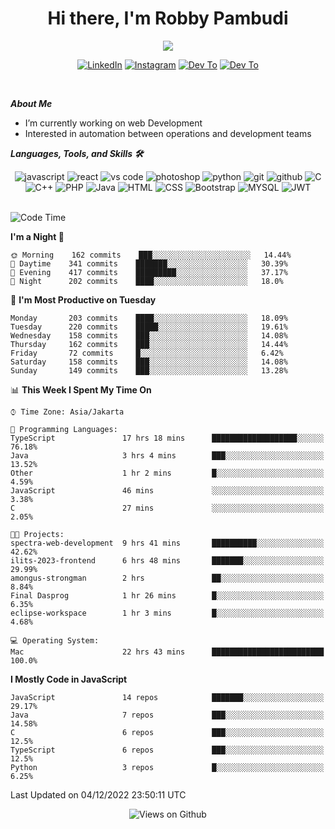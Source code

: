 <div align="center">
   <h1>Hi there, I'm Robby Pambudi </h1>

<img src="https://pronoun.cyou/x/y?subject=He&object=Him&height=20"> 
</div>

<p align='center'>
   <a href="https://www.linkedin.com/in/robbypambudi" target="_blank"><img src="https://img.shields.io/badge/LinkedIn-0077B5?style=for-the-badge&logo=linkedin&logoColor=white" alt="LinkedIn"></a>
   <a href="https://www.instagram.com/robbypambudi" target="_blank"><img src="https://img.shields.io/badge/Instagram-E4405F?style=for-the-badge&logo=instagram&logoColor=white" alt="Instagram"></a>
   <a href="https://dev.to/robbypambudi" target="_blank"><img src="https://img.shields.io/badge/dev.to-0A0A0A?style=for-the-badge&logo=dev.to&logoColor=white" alt="Dev To"></a>
   <a href="https://www.facebook.com/robbyulungpambudi" target="_blank"><img src="https://img.shields.io/badge/Facebook-1877F2?style=for-the-badge&logo=facebook&logoColor=white" alt="Dev To"></a>

</p> <p>
<br>
   
***About Me***
   
- I’m currently working on web Development
- Interested in automation between operations and development teams
 
   
***Languages, Tools, and Skills 🛠***

   <div align="center">
   <img src="https://img.shields.io/badge/JavaScript-F7DF1E?style=for-the-badge&logo=javascript&logoColor=black" alt="javascript" />
      <img src="https://img.shields.io/badge/React-61DAFB?style=for-the-badge&logo=react&logoColor=black" alt="react" />
      <img src="https://img.shields.io/badge/vs%20code-007ACC?style=for-the-badge&logo=visual%20studio%20code&logoColor=white" alt="vs code" />
      <img src="https://img.shields.io/badge/adobe%20photoshop-31A8FF?style=for-the-badge&logo=adobe%20photoshop&logoColor=white" alt="photoshop" />
      <img src="https://img.shields.io/badge/python-3776AB?style=for-the-badge&logo=python&logoColor=white" alt="python" />
      <img src="https://img.shields.io/badge/Git-F05032?style=for-the-badge&logo=git&logoColor=white" alt="git" />
      <img src="https://img.shields.io/badge/GitHub-100000?style=for-the-badge&logo=github&logoColor=white" alt="github" />
      <img src="https://img.shields.io/badge/c-%2300599C.svg?style=for-the-badge&logo=c&logoColor=white" alt="C" />
      <img src="https://img.shields.io/badge/c++-%2300599C.svg?style=for-the-badge&logo=c%2B%2B&logoColor=white" alt="C++" />   
      <img src="https://img.shields.io/badge/PHP-777BB4?style=for-the-badge&logo=php&logoColor=white" alt="PHP" />
      <img src="https://img.shields.io/badge/Java-ED8B00?style=for-the-badge&logo=java&logoColor=white" alt="Java"/>
      <img src="https://img.shields.io/badge/HTML5-E34F26?style=for-the-badge&logo=html5&logoColor=white" alt="HTML" />
      <img src="https://img.shields.io/badge/CSS-239120?&style=for-the-badge&logo=css3&logoColor=white" alt ="CSS" />
      <img src="https://img.shields.io/badge/Bootstrap-563D7C?style=for-the-badge&logo=bootstrap&logoColor=white" alt="Bootstrap" />
      <img src="https://img.shields.io/badge/MySQL-00000F?style=for-the-badge&logo=mysql&logoColor=white" alt="MYSQL" />
      <img src="https://img.shields.io/badge/json%20web%20tokens-323330?style=for-the-badge&logo=json-web-tokens&logoColor=pink" alt="JWT" />
      
   </div><br>
   
<!--START_SECTION:waka-->
![Code Time](http://img.shields.io/badge/Code%20Time-241%20hrs%2031%20mins-blue)

**I'm a Night 🦉** 

```text
🌞 Morning    162 commits    ███░░░░░░░░░░░░░░░░░░░░░░   14.44% 
🌆 Daytime    341 commits    ███████░░░░░░░░░░░░░░░░░░   30.39% 
🌃 Evening    417 commits    █████████░░░░░░░░░░░░░░░░   37.17% 
🌙 Night      202 commits    ████░░░░░░░░░░░░░░░░░░░░░   18.0%

```
📅 **I'm Most Productive on Tuesday** 

```text
Monday       203 commits    ████░░░░░░░░░░░░░░░░░░░░░   18.09% 
Tuesday      220 commits    █████░░░░░░░░░░░░░░░░░░░░   19.61% 
Wednesday    158 commits    ███░░░░░░░░░░░░░░░░░░░░░░   14.08% 
Thursday     162 commits    ███░░░░░░░░░░░░░░░░░░░░░░   14.44% 
Friday       72 commits     █░░░░░░░░░░░░░░░░░░░░░░░░   6.42% 
Saturday     158 commits    ███░░░░░░░░░░░░░░░░░░░░░░   14.08% 
Sunday       149 commits    ███░░░░░░░░░░░░░░░░░░░░░░   13.28%

```


📊 **This Week I Spent My Time On** 

```text
⌚︎ Time Zone: Asia/Jakarta

💬 Programming Languages: 
TypeScript               17 hrs 18 mins      ███████████████████░░░░░░   76.18% 
Java                     3 hrs 4 mins        ███░░░░░░░░░░░░░░░░░░░░░░   13.52% 
Other                    1 hr 2 mins         █░░░░░░░░░░░░░░░░░░░░░░░░   4.59% 
JavaScript               46 mins             ░░░░░░░░░░░░░░░░░░░░░░░░░   3.38% 
C                        27 mins             ░░░░░░░░░░░░░░░░░░░░░░░░░   2.05%

🐱‍💻 Projects: 
spectra-web-development  9 hrs 41 mins       ██████████░░░░░░░░░░░░░░░   42.62% 
ilits-2023-frontend      6 hrs 48 mins       ███████░░░░░░░░░░░░░░░░░░   29.99% 
amongus-strongman        2 hrs               ██░░░░░░░░░░░░░░░░░░░░░░░   8.84% 
Final Dasprog            1 hr 26 mins        █░░░░░░░░░░░░░░░░░░░░░░░░   6.35% 
eclipse-workspace        1 hr 3 mins         █░░░░░░░░░░░░░░░░░░░░░░░░   4.68%

💻 Operating System: 
Mac                      22 hrs 43 mins      █████████████████████████   100.0%

```

**I Mostly Code in JavaScript** 

```text
JavaScript               14 repos            ███████░░░░░░░░░░░░░░░░░░   29.17% 
Java                     7 repos             ███░░░░░░░░░░░░░░░░░░░░░░   14.58% 
C                        6 repos             ███░░░░░░░░░░░░░░░░░░░░░░   12.5% 
TypeScript               6 repos             ███░░░░░░░░░░░░░░░░░░░░░░   12.5% 
Python                   3 repos             █░░░░░░░░░░░░░░░░░░░░░░░░   6.25%

```



 Last Updated on 04/12/2022 23:50:11 UTC
<!--END_SECTION:waka-->

<div align="center">
<img src="https://komarev.com/ghpvc/?username=robbypambudi&color=green" alt="Views on Github" />
</div>


